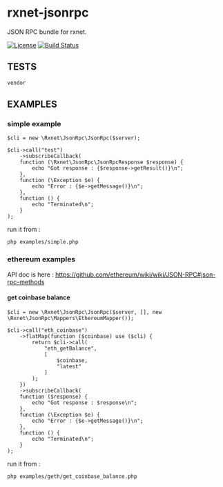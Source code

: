 # rxnet-jsonrpc

JSON RPC bundle for rxnet.

[![License](https://poser.pugx.org/domraider/rxnet/license)](https://packagist.org/packages/domraider/rxnet)
[![Build Status](https://travis-ci.org/Domraider/rxnet-jsonrpc.svg?branch=master)](https://travis-ci.org/Domraider/rxnet-jsonrpc)

## TESTS
```bash
vendor
```

## EXAMPLES
### simple example
```
$cli = new \Rxnet\JsonRpc\JsonRpc($server);

$cli->call("test")
    ->subscribeCallback(
    function (\Rxnet\JsonRpc\JsonRpcResponse $response) {
        echo "Got response : {$response->getResult()}\n";
    },
    function (\Exception $e) {
        echo "Error : {$e->getMessage()}\n";
    },
    function () {
        echo "Terminated\n";
    }
);
```

run it from :
```
php examples/simple.php
```

### ethereum examples

API doc is here : https://github.com/ethereum/wiki/wiki/JSON-RPC#json-rpc-methods

#### get coinbase balance
```
$cli = new \Rxnet\JsonRpc\JsonRpc($server, [], new \Rxnet\JsonRpc\Mappers\EthereumMapper());

$cli->call("eth_coinbase")
    ->flatMap(function ($coinbase) use ($cli) {
        return $cli->call(
            "eth_getBalance",
            [
                $coinbase,
                "latest"
            ]
        );
    })
    ->subscribeCallback(
    function ($response) {
        echo "Got response : $response\n";
    },
    function (\Exception $e) {
        echo "Error : {$e->getMessage()}\n";
    },
    function () {
        echo "Terminated\n";
    }
);
```

run it from :
```
php examples/geth/get_coinbase_balance.php
```
